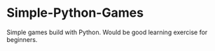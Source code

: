 # Simple-Python-Games
Simple games build with Python. Would be good learning exercise for beginners.
